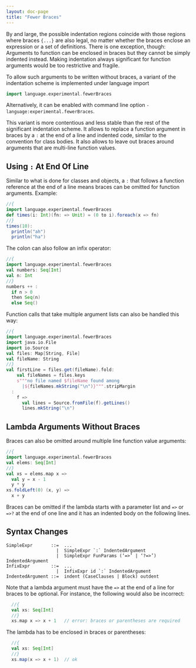 ```yaml
---
layout: doc-page
title: "Fewer Braces"
---
```


By and large, the possible indentation regions coincide with those regions where braces `{...}` are also legal, no matter whether the braces enclose an expression or a set of definitions. There is one exception, though: Arguments to function can be enclosed in braces but they cannot be simply indented instead. Making indentation always significant for function arguments would be too restrictive and fragile.

To allow such arguments to be written without braces, a variant of the indentation scheme is implemented under language import
```scala
import language.experimental.fewerBraces
```
Alternatively, it can be enabled with command line option `-language:experimental.fewerBraces`.

This variant is more contentious and less stable than the rest of the significant indentation scheme. It allows to replace a function argument in braces by a `:` at the end of a line and indented code, similar to the convention for class bodies. It also allows to leave out braces around arguments that are multi-line function values.

## Using `:` At End Of Line


Similar to what is done for classes and objects, a `:` that follows a function reference at the end of a line means braces can be omitted for function arguments. Example:
```scala
//{
import language.experimental.fewerBraces
def times(i: Int)(fn: => Unit) = (0 to i).foreach(x => fn)
//}
times(10):
  println("ah")
  println("ha")
```

The colon can also follow an infix operator:

```scala
//{
import language.experimental.fewerBraces
val numbers: Seq[Int]
val n: Int
//}
numbers ++ :
  if n > 0
  then Seq(n)
  else Seq()
```

Function calls that take multiple argument lists can also be handled this way:

```scala
//{
import language.experimental.fewerBraces
import java.io.File
import io.Source
val files: Map[String, File]
val fileName: String
//}
val firstLine = files.get(fileName).fold:
    val fileNames = files.keys
    s"""no file named $fileName found among
      |${fileNames.mkString("\n")}""".stripMargin
  :
    f =>
      val lines = Source.fromFile(f).getLines()
      lines.mkString("\n")
```


## Lambda Arguments Without Braces

Braces can also be omitted around multiple line function value arguments:
```scala
//{
import language.experimental.fewerBraces
val elems: Seq[Int]
//}
val xs = elems.map x =>
  val y = x - 1
  y * y
xs.foldLeft(0) (x, y) =>
  x + y
```
Braces can be omitted if the lambda starts with a parameter list and `=>` or `=>?` at the end of one line and it has an indented body on the following lines.

## Syntax Changes

```
SimpleExpr       ::=  ...
                   |  SimpleExpr `:` IndentedArgument
                   |  SimpleExpr FunParams (‘=>’ | ‘?=>’) IndentedArgument
InfixExpr        ::=  ...
                   |  InfixExpr id `:` IndentedArgument
IndentedArgument ::=  indent (CaseClauses | Block) outdent
```

Note that a lambda argument must have the `=>` at the end of a line for braces
to be optional. For instance, the following would also be incorrect:

```scala sc:fail
  //{
  val xs: Seq[Int]
  //}
  xs.map x => x + 1   // error: braces or parentheses are required
```
The lambda has to be enclosed in braces or parentheses:
```scala
  //{
  val xs: Seq[Int]
  //}
  xs.map(x => x + 1)  // ok
```
